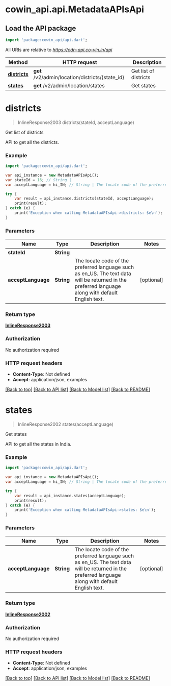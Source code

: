 # cowin_api.api.MetadataAPIsApi

## Load the API package
```dart
import 'package:cowin_api/api.dart';
```

All URIs are relative to *https://cdn-api.co-vin.in/api*

Method | HTTP request | Description
------------- | ------------- | -------------
[**districts**](MetadataAPIsApi.md#districts) | **get** /v2/admin/location/districts/{state_id} | Get list of districts
[**states**](MetadataAPIsApi.md#states) | **get** /v2/admin/location/states | Get states


# **districts**
> InlineResponse2003 districts(stateId, acceptLanguage)

Get list of districts

API to get all the districts.

### Example 
```dart
import 'package:cowin_api/api.dart';

var api_instance = new MetadataAPIsApi();
var stateId = 16; // String | 
var acceptLanguage = hi_IN; // String | The locate code of the preferred language such as en_US. The text data will be returned in the preferred language along with default English text.

try { 
    var result = api_instance.districts(stateId, acceptLanguage);
    print(result);
} catch (e) {
    print('Exception when calling MetadataAPIsApi->districts: $e\n');
}
```

### Parameters

Name | Type | Description  | Notes
------------- | ------------- | ------------- | -------------
 **stateId** | **String**|  | 
 **acceptLanguage** | **String**| The locate code of the preferred language such as en_US. The text data will be returned in the preferred language along with default English text. | [optional] 

### Return type

[**InlineResponse2003**](InlineResponse2003.md)

### Authorization

No authorization required

### HTTP request headers

 - **Content-Type**: Not defined
 - **Accept**: application/json, examples

[[Back to top]](#) [[Back to API list]](../README.md#documentation-for-api-endpoints) [[Back to Model list]](../README.md#documentation-for-models) [[Back to README]](../README.md)

# **states**
> InlineResponse2002 states(acceptLanguage)

Get states

API to get all the states in India.

### Example 
```dart
import 'package:cowin_api/api.dart';

var api_instance = new MetadataAPIsApi();
var acceptLanguage = hi_IN; // String | The locate code of the preferred language such as en_US. The text data will be returned in the preferred language along with default English text.

try { 
    var result = api_instance.states(acceptLanguage);
    print(result);
} catch (e) {
    print('Exception when calling MetadataAPIsApi->states: $e\n');
}
```

### Parameters

Name | Type | Description  | Notes
------------- | ------------- | ------------- | -------------
 **acceptLanguage** | **String**| The locate code of the preferred language such as en_US. The text data will be returned in the preferred language along with default English text. | [optional] 

### Return type

[**InlineResponse2002**](InlineResponse2002.md)

### Authorization

No authorization required

### HTTP request headers

 - **Content-Type**: Not defined
 - **Accept**: application/json, examples

[[Back to top]](#) [[Back to API list]](../README.md#documentation-for-api-endpoints) [[Back to Model list]](../README.md#documentation-for-models) [[Back to README]](../README.md)

